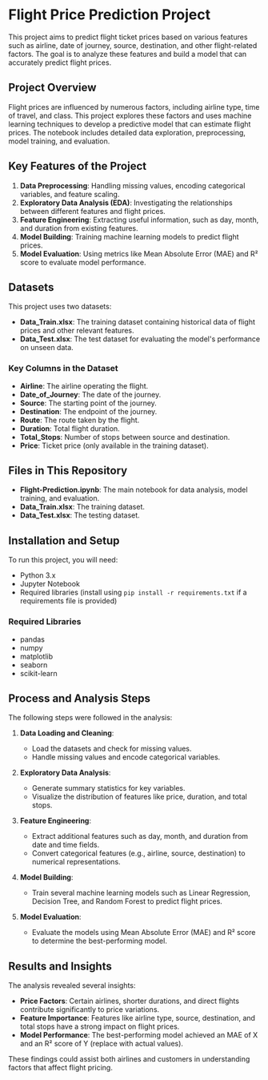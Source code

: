# Flight Price Prediction Project

This project aims to predict flight ticket prices based on various features such as airline, date of journey, source, destination, and other flight-related factors. The goal is to analyze these features and build a model that can accurately predict flight prices.

## Project Overview

Flight prices are influenced by numerous factors, including airline type, time of travel, and class. This project explores these factors and uses machine learning techniques to develop a predictive model that can estimate flight prices. The notebook includes detailed data exploration, preprocessing, model training, and evaluation.

## Key Features of the Project

1. **Data Preprocessing**: Handling missing values, encoding categorical variables, and feature scaling.
2. **Exploratory Data Analysis (EDA)**: Investigating the relationships between different features and flight prices.
3. **Feature Engineering**: Extracting useful information, such as day, month, and duration from existing features.
4. **Model Building**: Training machine learning models to predict flight prices.
5. **Model Evaluation**: Using metrics like Mean Absolute Error (MAE) and R² score to evaluate model performance.

## Datasets

This project uses two datasets:

- **Data_Train.xlsx**: The training dataset containing historical data of flight prices and other relevant features.
- **Data_Test.xlsx**: The test dataset for evaluating the model's performance on unseen data.

### Key Columns in the Dataset

- **Airline**: The airline operating the flight.
- **Date_of_Journey**: The date of the journey.
- **Source**: The starting point of the journey.
- **Destination**: The endpoint of the journey.
- **Route**: The route taken by the flight.
- **Duration**: Total flight duration.
- **Total_Stops**: Number of stops between source and destination.
- **Price**: Ticket price (only available in the training dataset).

## Files in This Repository

- **Flight-Prediction.ipynb**: The main notebook for data analysis, model training, and evaluation.
- **Data_Train.xlsx**: The training dataset.
- **Data_Test.xlsx**: The testing dataset.

## Installation and Setup

To run this project, you will need:

- Python 3.x
- Jupyter Notebook
- Required libraries (install using `pip install -r requirements.txt` if a requirements file is provided)

### Required Libraries

- pandas
- numpy
- matplotlib
- seaborn
- scikit-learn

## Process and Analysis Steps

The following steps were followed in the analysis:

1. **Data Loading and Cleaning**:
   - Load the datasets and check for missing values.
   - Handle missing values and encode categorical variables.
   
2. **Exploratory Data Analysis**:
   - Generate summary statistics for key variables.
   - Visualize the distribution of features like price, duration, and total stops.
   
3. **Feature Engineering**:
   - Extract additional features such as day, month, and duration from date and time fields.
   - Convert categorical features (e.g., airline, source, destination) to numerical representations.

4. **Model Building**:
   - Train several machine learning models such as Linear Regression, Decision Tree, and Random Forest to predict flight prices.
   
5. **Model Evaluation**:
   - Evaluate the models using Mean Absolute Error (MAE) and R² score to determine the best-performing model.

## Results and Insights

The analysis revealed several insights:

- **Price Factors**: Certain airlines, shorter durations, and direct flights contribute significantly to price variations.
- **Feature Importance**: Features like airline type, source, destination, and total stops have a strong impact on flight prices.
- **Model Performance**: The best-performing model achieved an MAE of X and an R² score of Y (replace with actual values).

These findings could assist both airlines and customers in understanding factors that affect flight pricing.
